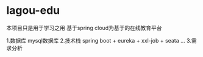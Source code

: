 # lagou-edu
本项目只是用于学习之用
基于spring cloud为基于的在线教育平台

1.数据库
mysql数据库
2.技术栈
spring boot + eureka + xxl-job + seata ...
3.需求分析
